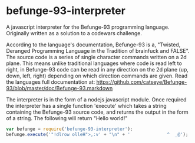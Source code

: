 # befunge-93-interpreter

A javascript interpreter for the Befunge-93 programming language. Originally written as a solution to a codewars challenge.

According to the language's documentation, Befunge-93 is a, "Twisted, Deranged Programming Language in the Tradition of brainfuck and FALSE". The source code is a series of single character commands written on a 2d plane. This means unlike traditional languages where code is read left to right, in Befunge-93 code can be read in any direction on the 2d plane (up, down, left, right) depending on which direction commands are given. Read the languages full documentation at: https://github.com/catseye/Befunge-93/blob/master/doc/Befunge-93.markdown

The interpreter is in the form of a nodejs javascript module. Once required the interpreter has a single function 'execute' which takes a string containing the Befunge-93 source code, and returns the output in the form of a string. The following will return "Hello world!"

```javascript
var befunge = require('befunge-93-interpreter');
befunge.execute('"!dlrow olleH">,:v' + "\n" + '              ^  _@');
````
